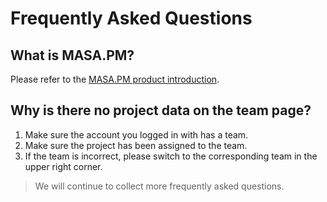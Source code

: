 ﻿# Frequently Asked Questions

## What is MASA.PM?

Please refer to the [MASA.PM product introduction](stack/pm/introduce).

## Why is there no project data on the team page?

1. Make sure the account you logged in with has a team.
2. Make sure the project has been assigned to the team.
3. If the team is incorrect, please switch to the corresponding team in the upper right corner.

> We will continue to collect more frequently asked questions.